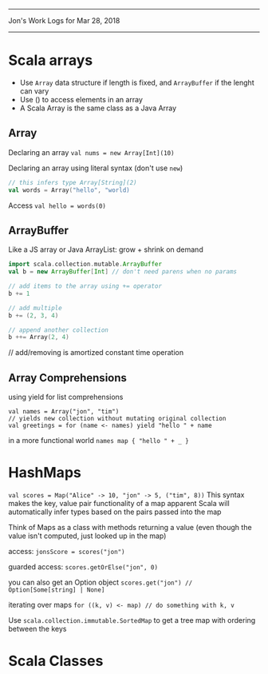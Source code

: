 *****************************************************************

Jon's Work Logs for Mar 28, 2018

*****************************************************************

# Scala arrays
* Use `Array` data structure if length is fixed, and `ArrayBuffer` if the lenght can vary
* Use () to access elements in an array
* A Scala Array is the same class as a Java Array


## Array
Declaring an array
`val nums = new Array[Int](10)`

Declaring an array using literal syntax (don't use `new`)
```scala
// this infers type Array[String](2)
val words = Array("hello", "world)
```

Access
`val hello = words(0)`

## ArrayBuffer
Like a JS array or Java ArrayList: grow + shrink on demand

```scala
import scala.collection.mutable.ArrayBuffer
val b = new ArrayBuffer[Int] // don't need parens when no params

// add items to the array using += operator
b += 1

// add multiple
b += (2, 3, 4)

// append another collection
b ++= Array(2, 4)
```

// add/removing is amortized constant time operation
## Array Comprehensions

using yield for list comprehensions
```
val names = Array("jon", "tim")
// yields new collection without mutating original collection
val greetings = for (name <- names) yield "hello " + name
```

in a more functional world
`names map { "hello " + _ }`

# HashMaps

`val scores = Map("Alice" -> 10, "jon" -> 5, ("tim", 8))`
This syntax makes the key, value pair functionality of a map apparent
Scala will automatically infer types based on the pairs passed into the map

Think of Maps as a class with methods returning a value (even though the value isn't computed, just looked up in the map)

access:
`jonsScore = scores("jon")`

guarded access:
`scores.getOrElse("jon", 0)`

you can also get an Option object
`scores.get("jon") // Option[Some[string] | None]`

iterating over maps
`for ((k, v) <- map) // do something with k, v`

Use `scala.collection.immutable.SortedMap` to get a tree map with ordering between the keys


# Scala Classes
